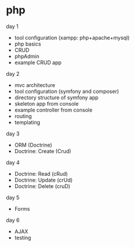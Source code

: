 # php

day 1 
 * tool configuration (xampp: php+apache+mysql)
 * php basics
 * CRUD
 * phpAdmin
 * example CRUD app

day 2 
 * mvc architecture
 * tool configuration (symfony and composer) 
 * directory structure of symfony app
 * skeleton app from console
 * example controller from console
 * routing
 * templating 
 
day 3 
 * ORM (Doctrine) 
 * Doctrine: Create (Crud)
 
day 4 
 * Doctrine: Read (cRud)
 * Doctrine: Update (crUd)
 * Doctrine: Delete (cruD)

day 5 
  * Forms 

day 6
  * AJAX
  * testing 